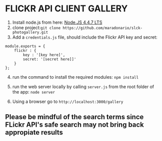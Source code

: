 # FLICKR API CLIENT GALLERY

1. Install node.js from here: [Node.JS 4.4.7 LTS](https://nodejs.org/en/)
2. clone project:`git clone https://github.com/maradonario/slck-photogallery.git`
3. Add a `credentials.js` file, should include the Flickr API key and secret:
```
module.exports = {
    flickr : {
        key : '[key here]',
        secret: '[secret here]]'
    }
};
```
4. run the command to install the required modules:
`npm install`

5. run the web server locally by calling `server.js` from the root folder of the app:
`node server`

6. Using a browser go to `http://localhost:3000/gallery`

## Please be mindful of the search terms since FLickr API's safe search may not bring back appropiate results
